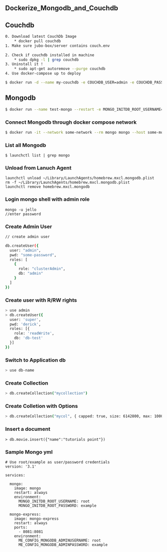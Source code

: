 ## Dockerize_Mongodb_and_Couchdb



## Couchdb

```bash
0. Download latest CouchDb Image
    * docker pull couchdb
1. Make sure jubo-box/server contains couch.env
    
2. Check if couchdb installed in machine
    * sudo dpkg -l | grep couchdb
3. Uninstall it !
    * sudo apt-get autoremove --purge couchdb
4. Use docker-compose up to deploy
```



```bash
$ docker run -d --name my-couchdb -e COUCHDB_USER=admin -e COUCHDB_PASSWORD=password -p 5984:5984 couchdb:latest
```

## Mongodb

```bash
$ docker run --name test-mongo --restart -e MONGO_INITDB_ROOT_USERNAME=jello -e MONGO_INITDB_ROOT_PASSWORD=world -e MONGO_INITDB_DATABASE=testdb -d -p 27017:27017 mongo:latest --auth
```

### Connect Mongodb through docker compose network

```bash
$ docker run -it --network some-network --rm mongo mongo --host some-mongo test
```

### List all Mongodb

```
$ launchctl list | grep mongo
```

### Unload from Lanuch Agent

```
launchctl unload ~/Library/LaunchAgents/homebrew.mxcl.mongodb.plist
rm -f ~/Library/LaunchAgents/homebrew.mxcl.mongodb.plist
launchctl remove homebrew.mxcl.mongodb
```







### Login mongo shell with admin role 

```
mongo -u jello
//enter password
```

### Create Admin User

```bash
// create admin user

db.createUser({
  user: "admin",
  pwd: "some-password",
  roles: [
    {
      role: "clusterAdmin",
      db: "admin"
    }
  ]
})
```

### Create user with R/RW rights 

```bash
> use admin
> db.createUser({
  user: 'super',
  pwd: 'derick',
  roles: [{
    role: 'readWrite',
    db: 'db-test'
  }]
})
```

### Switch to Application db

```bash
> use db-name
```

### Create Collection

```bash
> db.createCollection("mycollection")
```

### Create Colletion with Options

```bash
> db.createCollection("mycol", { capped: true, size: 6142800, max: 10000 } )
```

### Insert a document

```
> db.movie.insert({"name":"tutorials point"})
```





### Sample Mongo yml

```
# Use root/example as user/password credentials
version: '3.1'

services:

  mongo:
    image: mongo
    restart: always
    environment:
      MONGO_INITDB_ROOT_USERNAME: root
      MONGO_INITDB_ROOT_PASSWORD: example

  mongo-express:
    image: mongo-express
    restart: always
    ports:
      - 8081:8081
    environment:
      ME_CONFIG_MONGODB_ADMINUSERNAME: root
      ME_CONFIG_MONGODB_ADMINPASSWORD: example
```









